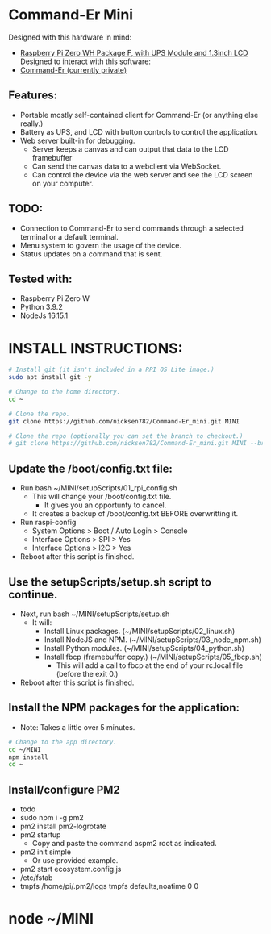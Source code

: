 # Command-Er Mini

Designed with this hardware in mind: 
* [Raspberry Pi Zero WH Package F, with UPS Module and 1.3inch LCD](https://www.waveshare.com/raspberry-pi-zero-wh-package-f.htm) 
Designed to interact with this software:
* [Command-Er (currently private)](https://github.com/nicksen782/Command-Er) 

## Features:
- Portable mostly self-contained client for Command-Er (or anything else really.)
- Battery as UPS, and LCD with button controls to control the application.
- Web server built-in for debugging.
  - Server keeps a canvas and can output that data to the LCD framebuffer
  - Can send the canvas data to a webclient via WebSocket.
  - Can control the device via the web server and see the LCD screen on your computer.

## TODO:
- Connection to Command-Er to send commands through a selected terminal or a default terminal.
- Menu system to govern the usage of the device. 
- Status updates on a command that is sent. 

## Tested with:
- Raspberry Pi Zero W
- Python 3.9.2
- NodeJs 16.15.1

# INSTALL INSTRUCTIONS:
````sh
# Install git (it isn't included in a RPI OS Lite image.)
sudo apt install git -y

# Change to the home directory.
cd ~

# Clone the repo.
git clone https://github.com/nicksen782/Command-Er_mini.git MINI

# Clone the repo (optionally you can set the branch to checkout.)
# git clone https://github.com/nicksen782/Command-Er_mini.git MINI --branch DEV
````
## Update the /boot/config.txt file:
  - Run bash ~/MINI/setupScripts/01_rpi_config.sh
    - This will change your /boot/config.txt file.
      - It gives you an opportunty to cancel.
    - It creates a backup of /boot/config.txt BEFORE overwritting it.
  - Run raspi-config
    - System Options > Boot / Auto Login > Console
    - Interface Options > SPI > Yes
    - Interface Options > I2C > Yes
  - Reboot after this script is finished.

## Use the setupScripts/setup.sh script to continue.
  - Next, run bash ~/MINI/setupScripts/setup.sh
    - It will:
      - Install Linux packages.          (~/MINI/setupScripts/02_linux.sh)
      - Install NodeJS and NPM.          (~/MINI/setupScripts/03_node_npm.sh)
      - Install Python modules.          (~/MINI/setupScripts/04_python.sh)
      - Install fbcp (framebuffer copy.) (~/MINI/setupScripts/05_fbcp.sh)
	    - This will add a call to fbcp at the end of your rc.local file (before the exit 0.)
  - Reboot after this script is finished.

## Install the NPM packages for the application:
  - Note: Takes a little over 5 minutes.
````sh
# Change to the app directory.
cd ~/MINI
npm install
cd ~
````

## Install/configure PM2
  - todo
  - sudo npm i -g pm2 
  - pm2 install pm2-logrotate
  - pm2 startup
    - Copy and paste the command aspm2 root as indicated.
  - pm2 init simple
    - Or use provided example.
  - pm2 start ecosystem.config.js
  - /etc/fstab
  - tmpfs                 /home/pi/.pm2/logs   tmpfs   defaults,noatime  0 0

# node ~/MINI
